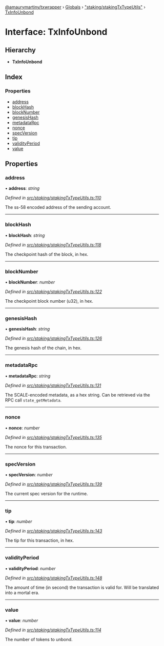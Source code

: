 [@amaurymartiny/txwrapper](../README.md) › [Globals](../globals.md) › ["staking/stakingTxTypeUtils"](../modules/_staking_stakingtxtypeutils_.md) › [TxInfoUnbond](_staking_stakingtxtypeutils_.txinfounbond.md)

# Interface: TxInfoUnbond

## Hierarchy

* **TxInfoUnbond**

## Index

### Properties

* [address](_staking_stakingtxtypeutils_.txinfounbond.md#address)
* [blockHash](_staking_stakingtxtypeutils_.txinfounbond.md#blockhash)
* [blockNumber](_staking_stakingtxtypeutils_.txinfounbond.md#blocknumber)
* [genesisHash](_staking_stakingtxtypeutils_.txinfounbond.md#genesishash)
* [metadataRpc](_staking_stakingtxtypeutils_.txinfounbond.md#metadatarpc)
* [nonce](_staking_stakingtxtypeutils_.txinfounbond.md#nonce)
* [specVersion](_staking_stakingtxtypeutils_.txinfounbond.md#specversion)
* [tip](_staking_stakingtxtypeutils_.txinfounbond.md#tip)
* [validityPeriod](_staking_stakingtxtypeutils_.txinfounbond.md#validityperiod)
* [value](_staking_stakingtxtypeutils_.txinfounbond.md#value)

## Properties

###  address

• **address**: *string*

*Defined in [src/staking/stakingTxTypeUtils.ts:110](https://github.com/paritytech/txwrapper/blob/29e727e/src/staking/stakingTxTypeUtils.ts#L110)*

The ss-58 encoded address of the sending account.

___

###  blockHash

• **blockHash**: *string*

*Defined in [src/staking/stakingTxTypeUtils.ts:118](https://github.com/paritytech/txwrapper/blob/29e727e/src/staking/stakingTxTypeUtils.ts#L118)*

The checkpoint hash of the block, in hex.

___

###  blockNumber

• **blockNumber**: *number*

*Defined in [src/staking/stakingTxTypeUtils.ts:122](https://github.com/paritytech/txwrapper/blob/29e727e/src/staking/stakingTxTypeUtils.ts#L122)*

The checkpoint block number (u32), in hex.

___

###  genesisHash

• **genesisHash**: *string*

*Defined in [src/staking/stakingTxTypeUtils.ts:126](https://github.com/paritytech/txwrapper/blob/29e727e/src/staking/stakingTxTypeUtils.ts#L126)*

The genesis hash of the chain, in hex.

___

###  metadataRpc

• **metadataRpc**: *string*

*Defined in [src/staking/stakingTxTypeUtils.ts:131](https://github.com/paritytech/txwrapper/blob/29e727e/src/staking/stakingTxTypeUtils.ts#L131)*

The SCALE-encoded metadata, as a hex string. Can be retrieved via the RPC
call `state_getMetadata`.

___

###  nonce

• **nonce**: *number*

*Defined in [src/staking/stakingTxTypeUtils.ts:135](https://github.com/paritytech/txwrapper/blob/29e727e/src/staking/stakingTxTypeUtils.ts#L135)*

The nonce for this transaction.

___

###  specVersion

• **specVersion**: *number*

*Defined in [src/staking/stakingTxTypeUtils.ts:139](https://github.com/paritytech/txwrapper/blob/29e727e/src/staking/stakingTxTypeUtils.ts#L139)*

The current spec version for the runtime.

___

###  tip

• **tip**: *number*

*Defined in [src/staking/stakingTxTypeUtils.ts:143](https://github.com/paritytech/txwrapper/blob/29e727e/src/staking/stakingTxTypeUtils.ts#L143)*

The tip for this transaction, in hex.

___

###  validityPeriod

• **validityPeriod**: *number*

*Defined in [src/staking/stakingTxTypeUtils.ts:148](https://github.com/paritytech/txwrapper/blob/29e727e/src/staking/stakingTxTypeUtils.ts#L148)*

The amount of time (in second) the transaction is valid for. Will be
translated into a mortal era.

___

###  value

• **value**: *number*

*Defined in [src/staking/stakingTxTypeUtils.ts:114](https://github.com/paritytech/txwrapper/blob/29e727e/src/staking/stakingTxTypeUtils.ts#L114)*

The number of tokens to unbond.
